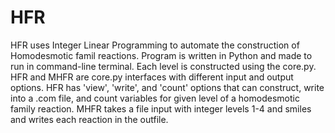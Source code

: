 # HFR
HFR uses Integer Linear Programming to automate the construction of Homodesmotic famil reactions. Program is written in Python and made to run in command-line terminal. Each level is constructed using the core.py. HFR and MHFR are core.py interfaces with different input and output options. HFR has 'view', 'write', and 'count' options that can construct, write into a .com file, and count variables for given level of a homodesmotic family reaction. MHFR takes a file input with integer levels 1-4 and smiles and writes each reaction in the outfile.
